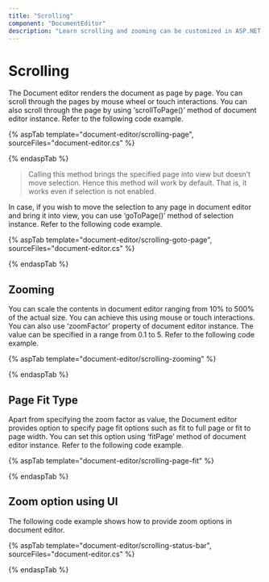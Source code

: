 ```yaml
---
title: "Scrolling"
component: "DocumentEditor"
description: "Learn scrolling and zooming can be customized in ASP.NET CORE document editor."
---
```


# Scrolling

The Document editor renders the document as page by page. You can scroll through the pages by mouse wheel or touch interactions. You can also scroll through the page by using ‘scrollToPage()’ method of document editor instance. Refer to the following code example.

{% aspTab template="document-editor/scrolling-page", sourceFiles="document-editor.cs" %}

{% endaspTab %}

> Calling this method brings the specified page into view but doesn’t move selection. Hence this method will work by default. That is, it works even if selection is not enabled.

In case, if you wish to move the selection to any page in document editor and bring it into view, you can use ‘goToPage()’ method of selection instance. Refer to the following code example.

{% aspTab template="document-editor/scrolling-goto-page", sourceFiles="document-editor.cs" %}

{% endaspTab %}

## Zooming

You can scale the contents in document editor ranging from 10% to 500% of the actual size. You can achieve this using mouse or touch interactions. You can also use ‘zoomFactor’ property of document editor instance. The value can be specified in a range from 0.1 to 5. Refer to the following code example.

{% aspTab template="document-editor/scrolling-zooming" %}

{% endaspTab %}

## Page Fit Type

Apart from specifying the zoom factor as value, the Document editor provides option to specify page fit options such as fit to full page or fit to page width. You can set this option using ‘fitPage’ method of document editor instance. Refer to the following code example.

{% aspTab template="document-editor/scrolling-page-fit" %}

{% endaspTab %}

## Zoom option using UI

The following code example shows how to provide zoom options in document editor.

{% aspTab template="document-editor/scrolling-status-bar", sourceFiles="document-editor.cs" %}

{% endaspTab %}